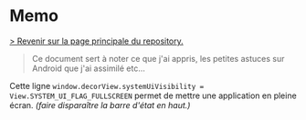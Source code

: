 # Memo
[\> Revenir sur la page principale du repository.](../readme.md)


> Ce document sert à noter ce que j'ai appris, les petites astuces sur Android que j'ai assimilé etc...


Cette ligne `window.decorView.systemUiVisibility = View.SYSTEM_UI_FLAG_FULLSCREEN` permet de mettre une application en pleine écran. *(faire disparaître la barre d'état en haut.)*
  
